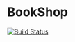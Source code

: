 # BookShop
 
[![Build Status](https://travis-ci.com/Andrewpfb/BookShop.svg?branch=master)](https://travis-ci.com/Andrewpfb/BookShop)
